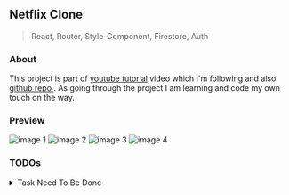 ## Netflix Clone

> React, Router, Style-Component, Firestore, Auth

### About

This project is part of [youtube tutorial](https://youtu.be/x_EEwGe-a9o) video which I'm following and also [ github repo ](https://github.com/karlhadwen/netflix).
As going through the project I am learning and code my own touch on the way.

### Preview

![image 1](https://i.imgur.com/jkLLsUM.jpg)
![image 2](https://i.imgur.com/GORgXAy.png)
![image 3](https://i.imgur.com/2hcAaGt.png)
![image 4](https://i.imgur.com/3iqKvsR.png)

### TODOs

<details>
<summary>Task Need To Be Done</summary>
<br>
<ol>
    <li> <input type="checkbox" checked> Overview/demo </li> <!-- 01:00:00 -->
    <li> <input type="checkbox" checked> Architecture </li> <!-- 00:04:30 -->
    <li> <input type="checkbox" checked> Project dependencies </li> <!-- 00:08:08 -->
    <li> <input type="checkbox" checked> Installing create react app </li> <!-- 00:10:30 -->
    <li> <input type="checkbox" checked> Project cleanup </li> <!-- 00:13:03 -->
    <li> <input type="checkbox" checked> Yarn/npm port tip </li> <!-- 00:21:41 -->
    <li> <input type="checkbox" checked> Creating files/folders </li> <!-- 00:24:35 -->
    <li> <input type="checkbox" checked> Creating the Jumbotron component </li> <!-- 00:29:54 -->
    <li> <input type="checkbox" checked> Styled components GlobalStyles </li> <!-- 00:55:19 -->
    <li> <input type="checkbox" checked> Implementing Normalize.css </li> <!-- 00:57:51 -->
    <li> <input type="checkbox" checked> Installing ESLint, Prettier </li> <!-- 00:58:55 -->
    <li> <input type="checkbox" checked> Item component </li> <!-- 01:01:33 -->
    <li> <input type="checkbox" checked> Item component direction prop </li> <!-- 01:03:59 -->
    <li> <input type="checkbox" checked> Container derivative component </li> <!-- 01:05:20 -->
    <li> <input type="checkbox" checked> Modules, errors </li> <!-- 01:07:22 -->
    <li> <input type="checkbox" checked> Footer component </li> <!-- 01:12:00 -->
    <li> <input type="checkbox" checked> Accordion component </li> <!-- 01:30:28 -->
    <li> <input type="checkbox" checked> useContext for Compound Components </li> <!-- 01:34:37 -->
    <li> <input type="checkbox" checked> VSCode tip for importing </li> <!-- 01:43:29 -->
    <li> <input type="checkbox" checked> Accordion component body </li> <!-- 01:55:59 -->
    <li> <input type="checkbox" checked> Accordion component review </li> <!-- 02:00:07 -->
    <li> <input type="checkbox" checked> Opt-form component creation </li> <!-- 02:04:14 -->
    <li> <input type="checkbox" checked> Opt-form component review </li> <!-- 02:16:55 -->
    <li> <input type="checkbox" checked> Constants - routes </li> <!-- 02:22:06 -->
    <li> <input type="checkbox" checked> Pages: Home, Browse, SignIn, SignUp </li> <!-- 02:28:57 -->
    <li> <input type="checkbox" checked> Creating React Router Routes </li> <!-- 02:31:04 -->
    <li> <input type="checkbox" checked> Header component </li> <!-- 02:33:23 -->
    <li> <input type="checkbox" checked> Template review </li> <!-- 03:09:10 -->
    <li> <input type="checkbox" checked> Firebase connection </li> <!-- 03:10:16 -->
    <li> <input type="checkbox" checked> React Context for Firebase </li> <!-- 03:24:14 -->
    <li> <input type="checkbox" checked> SignIn Page </li> <!-- 03:28:56 -->
    <li> <input type="checkbox" checked> Firebase top level authentication </li> <!-- 03:54:52 -->
    <li> <input type="checkbox" checked> Firebase console authentication </li> <!-- 03:58:56 -->
    <li> <input type="checkbox" checked> Debugging error auth (if user is in the db or not) </li> <!-- 04:00:25 -->
    <li> <input type="checkbox" checked> SignUp Page </li> <!-- 04:01:51 -->
    <li> <input type="checkbox" checked> Registration page, routes debugging </li> <!-- 04:09:22 -->
    <li> <input type="checkbox" checked> Navigation </li> <!-- 04:14:42 -->
    <li> <input type="checkbox" checked> Helpers: routes (React router auth) </li> <!-- 04:16:00 -->
    <li> <input type="checkbox" checked> Protect routes </li> <!-- 04:26:21 -->
    <li> <input type="checkbox" >  Creating an auth listener (custom hook) </li> <!-- 04:36:24 -->
    <li> <input type="checkbox" >  Tip around authentication state changing </li> <!-- 04:40:00 -->
    <li> <input type="checkbox" >  Helpers routes review </li> <!-- 04:44:19 -->
    <li> <input type="checkbox" >  Browse page (categories films & series) component </li> <!-- 04:47:18 -->
    <li> <input type="checkbox" >  Custom hook:browse page </li> <!-- 04:49:32 -->
    <li> <input type="checkbox" >  Utils directory and setup </li> <!-- 04:58:02 -->
    <li> <input type="checkbox" >  Browse container </li> <!-- 05:05:39 -->
    <li> <input type="checkbox" >  Profiles container </li> <!-- 05:07:19 -->
    <li> <input type="checkbox" >  Profiles component </li> <!-- 05:12:34 -->
    <li> <input type="checkbox" >  Loading profile component </li> <!-- 05:22:06 -->
    <li> <input type="checkbox" >  Spinner review </li> <!-- 05:31:54 -->
    <li> <input type="checkbox" >  Header profile </li> <!-- 05:43:19 -->
    <li> <input type="checkbox" >  Header profile: dropdown, chevron </li> <!-- 06:10:50 -->
    <li> <input type="checkbox" >  Header search styling </li> <!-- 06:15:45 -->
    <li> <input type="checkbox" >  Header play button style </li> <!-- 06:29:55 -->
    <li> <input type="checkbox" >  Card list (categories, slides) - films & series logic </li> <!-- 06:35:00 -->
    <li> <input type="checkbox" >  Entities logic start </li> <!-- 06:55:33 -->
    <li> <input type="checkbox" >  Player component and Card component styling </li> <!-- 06:58:18 -->
    <li> <input type="checkbox" >  Movie recommendations </li> <!-- 07:00:58 -->
    <li> <input type="checkbox" >  Feature component (showing) </li> <!-- 07:01:01 -->
    <li> <input type="checkbox" >  Passing props into our Feature (item obj) </li> <!-- 07:03:49 -->
    <li> <input type="checkbox" >  More styling on the card style </li> <!-- 07:06:16 -->
    <li> <input type="checkbox" >  Debugging the slides </li> <!-- 07:20:17 -->
    <li> <input type="checkbox" >  Debugging play button and card </li> <!-- 07:30:18 -->
    <li> <input type="checkbox" >  Player component </li> <!-- 07:33:07 -->
    <li> <input type="checkbox" >  Review player video </li> <!-- 07:48:25 -->
    <li> <input type="checkbox" >  Live search using Fuse.js </li> <!-- 07:49:00 -->
    <li> <input type="checkbox" >  Review our project! </li> <!-- 07:53:09 -->
    <li> <input type="checkbox" >  Testing setup </li> <!-- 07:56:44 -->
    <li> <input type="checkbox" >  Player test </li> <!-- 08:02:39 -->
    <li> <input type="checkbox" >  Footer test </li> <!-- 08:16:04 -->
    <li> <input type="checkbox" >  Accordion test </li> <!-- 08:20:19 -->
    <li> <input type="checkbox" >  Card test </li> <!-- 08:27:44 -->
    <li> <input type="checkbox" >  Feature test </li> <!-- 08:37:24 -->
    <li> <input type="checkbox" >  Form test </li> <!-- 08:41:24 -->
    <li> <input type="checkbox" >  Opt form test </li> <!-- 08:49:24 -->
    <li> <input type="checkbox" >  Player test </li> <!-- 08:52:04 -->
    <li> <input type="checkbox" >  Loading test </li> <!-- 08:52:39 -->
    <li> <input type="checkbox" >  Profile test </li> <!-- 08:57:09 -->
    <li> <input type="checkbox" >  Jumbotron test </li> <!-- 09:01:29 -->
    <li> <input type="checkbox" >  Header test </li> <!-- 09:06:04 -->
    <li> <input type="checkbox" >  Home page test </li> <!-- 09:23:19 -->
    <li> <input type="checkbox" >  Profiles test </li> <!-- 09:32:44 -->
    <li> <input type="checkbox" >  Adding test-ids to Profiles </li> <!-- 09:34:24 -->
    <li> <input type="checkbox" >  Selection filter test </li> <!-- 09:35:39 -->
    <li> <input type="checkbox" >  SignIn Test </li> <!-- 10:45:24 -->
    <li> <input type="checkbox" >  SignUp Test </li> <!-- 09:55:49 -->
    <li> <input type="checkbox" >  We are done! Review and sign off! </li> <!-- 09:59:29 -->
</ol>
</details>
